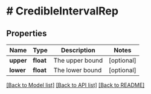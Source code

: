 # # CredibleIntervalRep

## Properties

Name | Type | Description | Notes
------------ | ------------- | ------------- | -------------
**upper** | **float** | The upper bound | [optional]
**lower** | **float** | The lower bound | [optional]

[[Back to Model list]](../../README.md#models) [[Back to API list]](../../README.md#endpoints) [[Back to README]](../../README.md)
